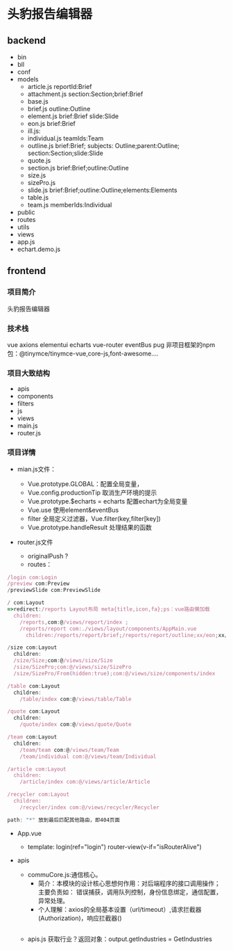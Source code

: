 # 头豹报告编辑器

## backend

- bin
- bll
- conf
- models
  - article.js  reportId:Brief
  - attachment.js section:Section;brief:Brief
  - base.js
  - brief.js outline:Outline
  - element.js brief:Brief slide:Slide
  - eon.js brief:Brief
  - ill.js:
  - individual.js teamIds:Team
  - outline.js brief:Brief;  subjects: Outline;parent:Outline; section:Section;slide:Slide
  - quote.js
  - section.js brief:Brief;outline:Outline
  - size.js
  - sizePro.js
  - slide.js brief:Brief;outline:Outline;elements:Elements
  - table.js
  - team.js memberIds:Individual
- public
- routes
- utils
- views
- app.js
- echart.demo.js

## frontend

### 项目简介

头豹报告编辑器

### 技术栈

vue axions elementui echarts vue-router eventBus pug
非项目框架的npm包：@tinymce/tinymce-vue,core-js,font-awesome....

### 项目大致结构

- apis
- components
- filters
- js
- views
- main.js
- router.js

### 项目详情

- mian.js文件：
  - Vue.prototype.GLOBAL：配置全局变量，
  - Vue.config.productionTip 取消生产环境的提示
  - Vue.prototype.$echarts = echarts 配置echart为全局变量
  - Vue.use 使用element&eventBus
  - filter 全局定义过滤器，Vue.filter(key,filter[key])
  - Vue.prototype.handleResult 处理结果的函数

- router.js文件
  - originalPush ?
  - routes：

```js
/login com:Login
/preview com:Preview
/previewSlide com:PreviewSlide

/ com:Layout
=>redirect:/reports Layout布局 meta{title,icon,fa};ps：vue路由懒加载
  children:
    /reports,com:@/views/report/index ;
    /reports/report com:./views/layout/components/AppMain.vue
      children:/reports/report/brief;/reports/report/outline;xx/eon;xx/content;xx/slide;(hidden)

/size com:Layout
  children:
  /size/Size;com:@/views/size/Size
  /size/SizePro;com:@/views/size/SizePro
  /size/SizePro/From(hidden:true);com:@/views/size/components/index

/table com:Layout
  children:
    /table/index com:@/views/table/Table

/quote com:Layout
  children:
    /quote/index com:@/views/quote/Quote

/team com:Layout
  children:
    /team/team com:@/views/team/Team
    /team/individual com:@/views/team/Individual

/article com:Layout
  children:
    /article/index com:@/views/article/Article

/recycler com:Layout
  children:
    /recycler/index com:@/views/recycler/Recycler

path: "*" 放到最后匹配其他路由，即404页面

```

- App.vue
  - template: login(ref="login") router-view(v-if="isRouterAlive")

- apis
  - commuCore.js:通信核心。
    - 简介：本模块的设计核心思想何作用：对后端程序的接口调用操作；主要负责如：
  错误捕获，调用队列控制，身份信息绑定，通信配置，异常处理。
    - 个人理解：axios的全局基本设置（url/timeout）,请求拦截器(Authorization)，响应拦截器()

  ```js


  ```

  - apis.js 获取行业？返回对象：output.getIndustries = GetIndustries
